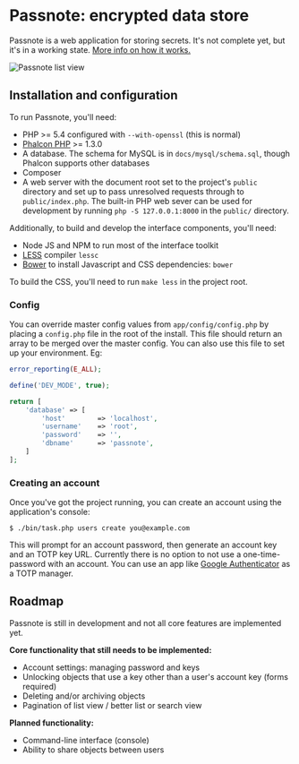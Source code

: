 # **Passnote**: encrypted data store

Passnote is a web application for storing secrets. It's not complete yet, but it's in a working state. [More info on how it works.](docs/architecture.md)

![Passnote list view](https://i.imgur.com/OpFPetu.png)

## Installation and configuration

To run Passnote, you'll need:

* PHP >= 5.4 configured with `--with-openssl` (this is normal)
* [Phalcon PHP](http://phalconphp.com/) >= 1.3.0
* A database. The schema for MySQL is in `docs/mysql/schema.sql`, though Phalcon supports other databases
* Composer
* A web server with the document root set to the project's `public` directory and set up to pass unresolved requests through to `public/index.php`. The built-in PHP web sever can be used for development by running `php -S 127.0.0.1:8000` in the `public/` directory.

Additionally, to build and develop the interface components, you'll need:

* Node JS and NPM to run most of the interface toolkit
* [LESS](http://lesscss.org/) compiler `lessc`
* [Bower](http://bower.io/) to install Javascript and CSS dependencies: `bower`

To build the CSS, you'll need to run `make less` in the project root.

### Config

You can override master config values from `app/config/config.php` by placing a `config.php` file in the root of the install. This file should return an array to be merged over the master config. You can also use this file to set up your environment. Eg:


```php
error_reporting(E_ALL);

define('DEV_MODE', true);

return [
    'database' => [
        'host'        => 'localhost',
        'username'    => 'root',
        'password'    => '',
        'dbname'      => 'passnote',
    ]
];
```

### Creating an account

Once you've got the project running, you can create an account using the application's console:

    $ ./bin/task.php users create you@example.com

This will prompt for an account password, then generate an account key and an TOTP key URL. Currently there is no option to not use a one-time-password with an account. You can use an app like [Google Authenticator](https://support.google.com/accounts/answer/1066447) as a TOTP manager.

## Roadmap

Passnote is still in development and not all core features are implemented yet.

**Core functionality that still needs to be implemented:**

* Account settings: managing password and keys
* Unlocking objects that use a key other than a user's account key (forms required)
* Deleting and/or archiving objects
* Pagination of list view / better list or search view

**Planned functionality:**

* Command-line interface (console)
* Ability to share objects between users